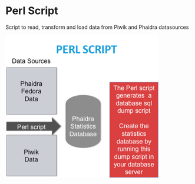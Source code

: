 # Perl Script

Script to read, transform and load data from Piwik and Phaidra datasources

 
![](perlscript.png)